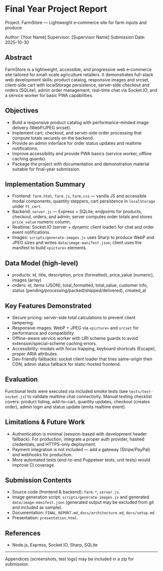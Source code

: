 # Final Year Project Report

Project: FarmStore — Lightweight e‑commerce site for farm inputs and produce

Author: [Your Name]
Supervisor: [Supervisor Name]
Submission Date: 2025-10-30

## Abstract

FarmStore is a lightweight, accessible, and progressive web e‑commerce site tailored for small-scale agriculture retailers. It demonstrates full-stack web development skills: product catalog, responsive images and srcset, client-side cart with localStorage persistence, server-side checkout and orders (SQLite), admin order management, real-time chat via Socket.IO, and a service worker for basic PWA capabilities.

## Objectives

- Build a responsive product catalog with performance-minded image delivery (WebP/JPEG srcset).
- Implement cart, checkout, and server-side order processing that compute totals securely on the backend.
- Provide an admin interface for order status updates and realtime notifications.
- Improve accessibility and provide PWA basics (service worker, offline caching guards).
- Package the project with documentation and demonstration material suitable for final-year submission.

## Implementation Summary

- Frontend: `farm.html`, `farm.js`, `farm.css` — vanilla JS and accessible modal components, quantity steppers, cart persistence in `localStorage` under `ft_cart`.
- Backend: `server.js` — Express + SQLite; endpoints for products, checkout, orders, and admin; server computes order totals and stores `price_value` numeric column.
- Realtime: Socket.IO (server + dynamic client loader) for chat and order event notifications.
- Images: `scripts/generate-images.js` uses Sharp to produce WebP and JPEG sizes and writes `data/image-manifest.json`; client uses the manifest to build `<picture>` elements.

## Data Model (high-level)

- products: id, title, description, price (formatted), price_value (numeric), images (array)
- orders: id, items (JSON), total_formatted, total_value, customer info, status (pending/processing/packed/shipped/delivered), created_at

## Key Features Demonstrated

- Secure pricing: server-side total calculations to prevent client tampering.
- Responsive images: WebP + JPEG via `<picture>` and `srcset` for performance and compatibility.
- Offline-aware service worker with URI scheme guards to avoid extension/special-scheme caching errors.
- Accessibility: modals with focus trapping, keyboard shortcuts (Escape), proper ARIA attributes.
- Dev-friendly fallbacks: socket client loader that tries same-origin then CDN; admin status fallback for static-hosted frontend.

## Evaluation

Functional tests were executed via included smoke tests (see `tests/test-socket.js`) to validate realtime chat connectivity. Manual testing checklist covers: product listing, add-to-cart, quantity updates, checkout (creates order), admin login and status update (emits realtime event).

## Limitations & Future Work

- Authentication is minimal (session-based with development header fallback). For production, integrate a proper auth provider, hashed credentials, and HTTPS-only deployment.
- Payment integration is not included — add a gateway (Stripe/PayPal) and webhooks for production.
- More automated tests (end-to-end Puppeteer tests, unit tests) would improve CI coverage.

## Submission Contents

- Source code (frontend & backend): `farm.*`, `server.js`.
- Image generation script: `scripts/generate-images.js` and generated `data/image-manifest.json` (generated output may be excluded from git and included as sample).
- Documentation: `FINAL_REPORT.md`, `docs/architecture.md`, `docs/setup.md`.
- Presentation: `presentation.html`.

## References

- Node.js, Express, Socket.IO, Sharp, SQLite

---

Appendices (screenshots, test logs) may be included in a zip for submission.
